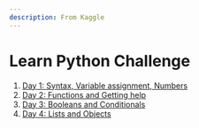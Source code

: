 ```yaml
---
description: From Kaggle
---
```


# Learn Python Challenge

1. [Day 1: Syntax, Variable assignment, Numbers](https://www.kaggle.com/colinmorris/learn-python-challenge-day-1)
2. [Day 2: Functions and Getting help](https://www.kaggle.com/colinmorris/learn-python-challenge-day-2)
3. [Day 3: Booleans and Conditionals](https://www.kaggle.com/colinmorris/learn-python-challenge-day-3)
4. [Day 4: Lists and Objects](https://www.kaggle.com/colinmorris/learn-python-challenge-day-4)

